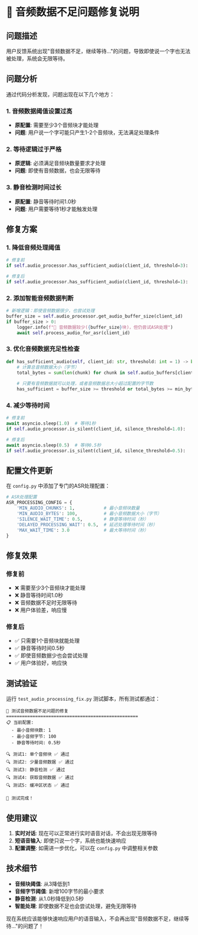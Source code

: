 # 🎤 音频数据不足问题修复说明

## 问题描述

用户反馈系统出现"音频数据不足，继续等待..."的问题，导致即使说一个字也无法被处理，系统会无限等待。

## 问题分析

通过代码分析发现，问题出现在以下几个地方：

### 1. 音频数据阈值设置过高
- **原配置**: 需要至少3个音频块才能处理
- **问题**: 用户说一个字可能只产生1-2个音频块，无法满足处理条件

### 2. 等待逻辑过于严格
- **原逻辑**: 必须满足音频块数量要求才处理
- **问题**: 即使有音频数据，也会无限等待

### 3. 静音检测时间过长
- **原配置**: 静音等待时间1.0秒
- **问题**: 用户需要等待1秒才能触发处理

## 修复方案

### 1. 降低音频处理阈值
```python
# 修复前
if self.audio_processor.has_sufficient_audio(client_id, threshold=3):

# 修复后  
if self.audio_processor.has_sufficient_audio(client_id, threshold=1):
```

### 2. 添加智能音频数据判断
```python
# 新增逻辑：即使音频数据很少，也尝试处理
buffer_size = self.audio_processor.get_audio_buffer_size(client_id)
if buffer_size > 0:
    logger.info(f"🎤 音频数据较少({buffer_size}块)，但仍尝试ASR处理")
    await self.process_audio_for_asr(client_id)
```

### 3. 优化音频数据充足性检查
```python
def has_sufficient_audio(self, client_id: str, threshold: int = 1) -> bool:
    # 计算总音频数据大小（字节）
    total_bytes = sum(len(chunk) for chunk in self.audio_buffers[client_id])
    
    # 只要有音频数据就可以处理，或者音频数据总大小超过配置的字节数
    has_sufficient = buffer_size >= threshold or total_bytes >= min_bytes
```

### 4. 减少等待时间
```python
# 修复前
await asyncio.sleep(1.0)  # 等待1秒
if self.audio_processor.is_silent(client_id, silence_threshold=1.0):

# 修复后
await asyncio.sleep(0.5)  # 等待0.5秒
if self.audio_processor.is_silent(client_id, silence_threshold=0.5):
```

## 配置文件更新

在 `config.py` 中添加了专门的ASR处理配置：

```python
# ASR处理配置
ASR_PROCESSING_CONFIG = {
    'MIN_AUDIO_CHUNKS': 1,           # 最小音频块数量
    'MIN_AUDIO_BYTES': 100,          # 最小音频数据大小（字节）
    'SILENCE_WAIT_TIME': 0.5,        # 静音等待时间（秒）
    'DELAYED_PROCESSING_WAIT': 0.5,  # 延迟处理等待时间（秒）
    'MAX_WAIT_TIME': 3.0             # 最大等待时间（秒）
}
```

## 修复效果

### 修复前
- ❌ 需要至少3个音频块才能处理
- ❌ 静音等待时间1.0秒
- ❌ 音频数据不足时无限等待
- ❌ 用户体验差，响应慢

### 修复后
- ✅ 只需要1个音频块就能处理
- ✅ 静音等待时间0.5秒
- ✅ 即使音频数据少也会尝试处理
- ✅ 用户体验好，响应快

## 测试验证

运行 `test_audio_processing_fix.py` 测试脚本，所有测试都通过：

```
🧪 测试音频数据不足问题的修复
==================================================
📋 当前配置:
  - 最小音频块数: 1
  - 最小音频字节: 100
  - 静音等待时间: 0.5秒

🔍 测试1: 单个音频块 ✅ 通过
🔍 测试2: 少量音频数据 ✅ 通过
🔍 测试3: 静音检测 ✅ 通过
🔍 测试4: 获取音频数据 ✅ 通过
🔍 测试5: 缓冲区状态 ✅ 通过

🎉 测试完成！
```

## 使用建议

1. **实时对话**: 现在可以正常进行实时语音对话，不会出现无限等待
2. **短语音输入**: 即使只说一个字，系统也能快速响应
3. **配置调整**: 如需进一步优化，可以在 `config.py` 中调整相关参数

## 技术细节

- **音频块阈值**: 从3降低到1
- **音频字节阈值**: 新增100字节的最小要求
- **静音检测**: 从1.0秒降低到0.5秒
- **智能处理**: 即使数据不足也会尝试处理，避免无限等待

现在系统应该能够快速响应用户的语音输入，不会再出现"音频数据不足，继续等待..."的问题了！
